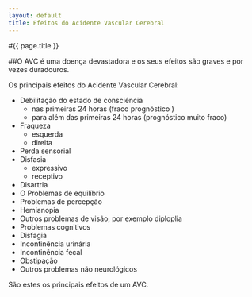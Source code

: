 ```yaml
---
layout: default
title: Efeitos do Acidente Vascular Cerebral
---
```


#{{ page.title }}

##O AVC é uma doença devastadora e os seus efeitos são graves e por vezes duradouros.

Os principais efeitos do Acidente Vascular Cerebral:

* Debilitação do estado de consciência
  * nas primeiras 24 horas (fraco prognóstico )
  * para além das primeiras 24 horas (prognóstico muito fraco)
* Fraqueza
  * esquerda
  * direita
* Perda sensorial
* Disfasia
  * expressivo
  * receptivo
* Disartria
* O Problemas de equilíbrio
* Problemas de percepção
* Hemianopia
* Outros problemas de visão, por exemplo diploplia
* Problemas cognitivos
* Disfagia
* Incontinência urinária
* Incontinência fecal
* Obstipação
* Outros problemas não neurológicos

São estes os principais efeitos de um AVC.
